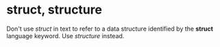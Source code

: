 # struct, structure

Don't use *struct* in text to refer to a data structure identified by the **struct** language keyword. Use *structure* instead.
